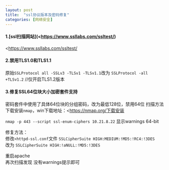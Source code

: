 ```yaml
---
layout: post
title:  "ssl协议版本及密码修复"
categories: [网络安全]
---
```


#### 1.[ssl扫描网站](<https://www.ssllabs.com/ssltest/)  

<<https://www.ssllabs.com/ssltest/>

#### 2.禁用TLS1.0和TLS1.1  
  
原始`SSLProtocol all -SSLv3 -TLSv1 -TLSv1.1`改为
`SSLProtocol -all +TLSv1.2`            //仅开启TLS1.2版本

#### 3.修复SSL64位块大小加密套件支持  

密码套件中使用了具体64位块的分组密码，改为最低128位，禁用64位
扫描方法  
下载安装`nmap`，win下载地址：<https://nmap.org/下载安装

`nmap -p 443 --script ssl-enum-ciphers 10.21.8.22`
显示warnings
64-bit

修复方法：  
修改`<httpd-ssl.conf`文件
`SSLCipherSuite HIGH:MEDIUM:!MD5:!RC4:!3DES`  
改为
`SSLCipherSuite HIGH:!aNULL:!MD5:!3DES`  

重启apache  
再次扫描发现
没有warnings提示即可
